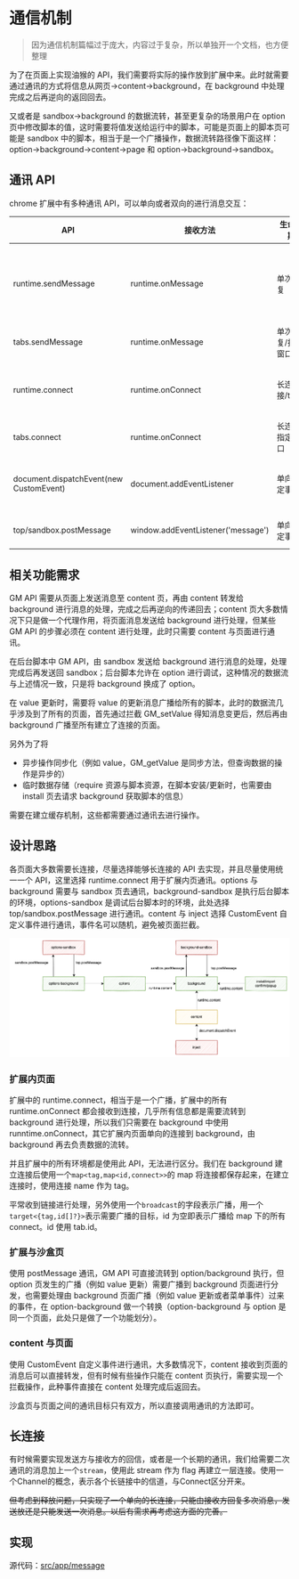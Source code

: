 # 通信机制

> 因为通信机制篇幅过于庞大，内容过于复杂，所以单独开一个文档，也方便整理

为了在页面上实现油猴的 API，我们需要将实际的操作放到扩展中来。此时就需要通过通讯的方式将信息从网页->content->background，在
background 中处理完成之后再逆向的返回回去。

又或者是 sandbox->background 的数据流转，甚至更复杂的场景用户在 option
页中修改脚本的值，这时需要将值发送给运行中的脚本，可能是页面上的脚本页可能是 sandbox
中的脚本，相当于是一个广播操作，数据流转路径像下面这样：option->background->content->page 和
option->background->sandbox。

## 通讯 API

chrome 扩展中有多种通讯 API，可以单向或者双向的进行消息交互：

| API                                     | 接收方法                           | 生命周期          | 描述                                                                                                                                              |
| --------------------------------------- | ---------------------------------- | ----------------- | ------------------------------------------------------------------------------------------------------------------------------------------------- |
| runtime.sendMessage                     | runtime.onMessage                  | 单次回复          | 向你的扩展或其他扩展发送单条消息，用于扩展内环境通讯，扩展的所有页面都可接收到；content 页到扩展，但扩展到到 content 需要使用`tabs.sendMessage`。 |
| tabs.sendMessage                        | runtime.onMessage                  | 单次回复/指定窗口 | 向指定窗口的 content 页面发送单条消息；用于扩展与窗口 content 通讯                                                                                |
| runtime.connect                         | runtime.onConnect                  | 长连接/topic      | 通过 name 建立连接，可建立长期通信；content 页到扩展，但扩展到到 content 需要使用`tabs.sendMessage`。                                             |
| tabs.connect                            | runtime.onConnect                  | 长连接/指定窗口   | 通过 name 建立连接，可建立长期通信；用于扩展与窗口 content 通讯                                                                                   |
| document.dispatchEvent(new CustomEvent) | document.addEventListener          | 单向/指定事件     | 利用自定义事件实现 content 与页面的通讯，可以避免被页面的 window.addEventListener 截获                                                            |
| top/sandbox.postMessage                 | window.addEventListener('message') | 单向/指定事件     | 使用 postMessage 实现 background 与 sandbox 页的通讯                                                                                              |

## 相关功能需求

GM API 需要从页面上发送消息至 content 页，再由 content 转发给 background
进行消息的处理，完成之后再逆向的传递回去；content 页大多数情况下只是做一个代理作用，将页面消息发送给 background 进行处理，但某些 GM
API 的步骤必须在 content 进行处理，此时只需要 content 与页面进行通讯。

在后台脚本中 GM API，由 sandbox 发送给 background 进行消息的处理，处理完成后再发送回 sandbox；后台脚本允许在 option
进行调试，这种情况的数据流与上述情况一致，只是将 background 换成了 option。

在 value 更新时，需要将 value 的更新消息广播给所有的脚本，此时的数据流几乎涉及到了所有的页面，首先通过拦截 GM_setValue
得知消息变更后，然后再由 background 广播至所有建立了连接的页面。

另外为了将

- 异步操作同步化（例如 value，GM_getValue 是同步方法，但查询数据的操作是异步的）
- 临时数据存储（require 资源与脚本资源，在脚本安装/更新时，也需要由 install 页去请求 background 获取脚本的信息）

需要在建立缓存机制，这些都需要通过通讯去进行操作。

## 设计思路

各页面大多数需要长连接，尽量选择能够长连接的 API 去实现，并且尽量使用统一一个 API，这里选择 runtime.connect
用于扩展内页通讯。options 与 background 需要与 sandbox 页去通讯，background-sandbox
是执行后台脚本的环境，options-sandbox 是调试后台脚本时的环境，此处选择 top/sandbox.postMessage 进行通讯。content
与 inject 选择 CustomEvent 自定义事件进行通讯，事件名可以随机，避免被页面拦截。

![脚本猫通信架构](./images/脚本猫通信架构.drawio.png)

### 扩展内页面

扩展中的 runtime.connect，相当于是一个广播，扩展中的所有 runtime.onConnect 都会接收到连接，几乎所有信息都是需要流转到
background 进行处理，所以我们只需要在 background 中使用 runntime.onConnect，其它扩展内页面单向的连接到
background，由 background 再去负责数据的流转。

并且扩展中的所有环境都是使用此 API，无法进行区分。我们在 background 建立连接后使用一个`map<tag,map<id,connect>>`的
map 将连接都保存起来，在建立连接时，使用连接 name 作为 tag。

平常收到链接进行处理，另外使用一个`broadcast`的字段表示广播，用一个`target<{tag,id[]?}>`表示需要广播的目标，id
为空即表示广播给 map 下的所有 connect。id 使用 tab.id。

### 扩展与沙盒页

使用 postMessage 通讯，GM API 可直接流转到 option/background 执行，但 option 页发生的广播（例如 value
更新）需要广播到 background 页面进行分发，也需要处理由 background 页面广播（例如 value 更新或者菜单事件）过来的事件，在
option-background 做一个转换（option-background 与 option 是同一个页面，此处只是做了一个功能划分）。

### content 与页面

使用 CustomEvent 自定义事件进行通讯，大多数情况下，content 接收到页面的消息后可以直接转发，但有时候有些操作只能在 content
页执行，需要实现一个拦截操作，此种事件直接在 content 处理完成后返回去。

沙盒页与页面之间的通讯目标只有双方，所以直接调用通讯的方法即可。

## 长连接

有时候需要实现发送方与接收方的回信，或者是一个长期的通讯，我们给需要二次通讯的消息加上一个`stream`，使用此 stream 作为 flag
再建立一层连接。使用一个Channel的概念，表示各个长链接中的信道，与Connect区分开来。

~~但考虑到释放问题，只实现了一个单向的长连接，只能由接收方回复多次消息，发送放还是只能发送一次消息。以后有需求再考虑这方面的完善。~~

## 实现

源代码：[src/app/message](../src/app/message)
